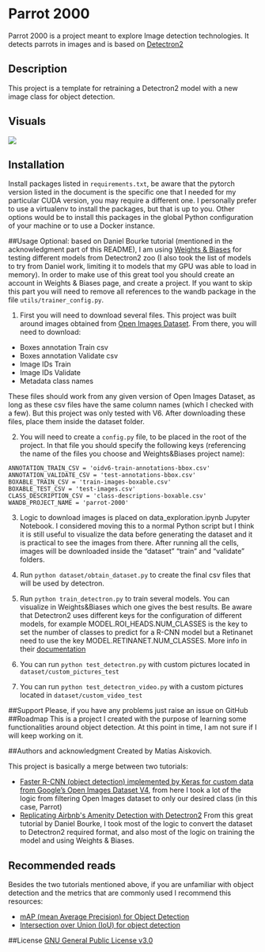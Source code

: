 
# Parrot 2000
Parrot 2000 is a project meant to explore Image detection technologies. It detects parrots in images and is based on [Detectron2](https://github.com/facebookresearch/detectron2)
## Description
This project is a template for retraining a Detectron2 model with a new image class for object detection.
## Visuals
![](parrot.gif)
## Installation
Install packages listed in `requirements.txt`, be aware that the pytorch version listed in the document is the specific one that I needed for my particular CUDA version, you may require a different one.
I personally prefer to use a virtualenv to install the packages, but that is up to you. Other options would be to install this packages in the global Python configuration of your machine or to use a Docker instance.

##Usage
Optional: based on Daniel Bourke tutorial (mentioned in the acknowledgment part of this README), I am using [Weights & Biases](https://www.wandb.com/)
for testing different models from Detectron2 zoo (I also took the list of models to try from Daniel work, limiting it to models that my GPU was able to load in memory). In order to make use of this great tool
you should create an account in Weights & Biases page, and create a project. If you want to skip this part you will need
to remove all references to the wandb package in the file `utils/trainer_config.py`.

1) First you will need to download several files. This project was built around images obtained from [Open Images Dataset](https://storage.googleapis.com/openimages/web/index.html).
From there, you will need to download:
* Boxes annotation Train csv
* Boxes annotation Validate csv  
* Image IDs Train
* Image IDs Validate
* Metadata class names

These files should work from any given version of Open Images Dataset, as long as these csv files have the same column names (which I checked with a few). But this 
project was only tested with V6. After downloading these files, place them inside the dataset folder.

2) You will need to create a `config.py` file, to be placed in the root of the project. In that file you should specify the following keys (referencing the name of the files you choose and Weights&Biases project name):
```
ANNOTATION_TRAIN_CSV = 'oidv6-train-annotations-bbox.csv'
ANNOTATION_VALIDATE_CSV = 'test-annotations-bbox.csv'
BOXABLE_TRAIN_CSV = 'train-images-boxable.csv'
BOXABLE_TEST_CSV = 'test-images.csv'
CLASS_DESCRIPTION_CSV = 'class-descriptions-boxable.csv'
WANDB_PROJECT_NAME = 'parrot-2000'
```
3) Logic to download images is placed on data_exploration.ipynb Jupyter Notebook. I considered moving this to a normal Python 
script but I think it is still useful to visualize the data before generating the dataset and it is practical to see the images  from there. After running all the cells, images will be downloaded inside the “dataset” “train” and “validate” folders.

4) Run `python dataset/obtain_dataset.py` to create the final csv files that will be used by detectron.

5) Run `python train_detectron.py` to train several models. You can visualize in Weights&Biases which one gives the best results. 
Be aware that Detectron2 uses different keys for the configuration of different models, for example   MODEL.ROI_HEADS.NUM_CLASSES 
is the key to set the number of classes to predict for a R-CNN model but a Retinanet need to use the key MODEL.RETINANET.NUM_CLASSES.
More info in their [documentation](https://detectron2.readthedocs.io/tutorials/datasets.html)

6) You can run `python test_detectron.py` with custom pictures located in `dataset/custom_pictures_test`
7) You can run `python test_detectron_video.py` with a custom pictures located in `dataset/custom_video_test`

##Support
Please, if you have any problems just raise an issue on GitHub
##Roadmap
This is a project I created with the purpose of learning some functionalities around object detection. At this point in time, I am not sure if I will keep
working on it.

##Authors and acknowledgment
Created by Matías Aiskovich.

This project is basically a merge between two tutorials:
* [Faster R-CNN (object detection) implemented by Keras for custom data from Google’s Open Images Dataset V4](https://towardsdatascience.com/faster-r-cnn-object-detection-implemented-by-keras-for-custom-data-from-googles-open-images-125f62b9141a), from here I took a lot of the logic from filtering Open 
Images dataset to only our desired class (in this case, Parrot)
* [Replicating Airbnb's Amenity Detection with Detectron2](https://www.mrdbourke.com/airbnb-amenity-detection/) From this great tutorial by Daniel Bourke, I took most of the logic to convert the dataset to Detectron2 required format, and also most of the logic on training the model and using Weights & Biases.

## Recommended reads
Besides the two tutorials mentioned above, if you are unfamiliar with object detection and the metrics that are commonly used I recommend this resources:
* [mAP (mean Average Precision) for Object Detection](https://medium.com/@jonathan_hui/map-mean-average-precision-for-object-detection-45c121a31173)
* [Intersection over Union (IoU) for object detection](https://www.pyimagesearch.com/2016/11/07/intersection-over-union-iou-for-object-detection/)

##License
[GNU General Public License v3.0](https://choosealicense.com/licenses/gpl-3.0/)


